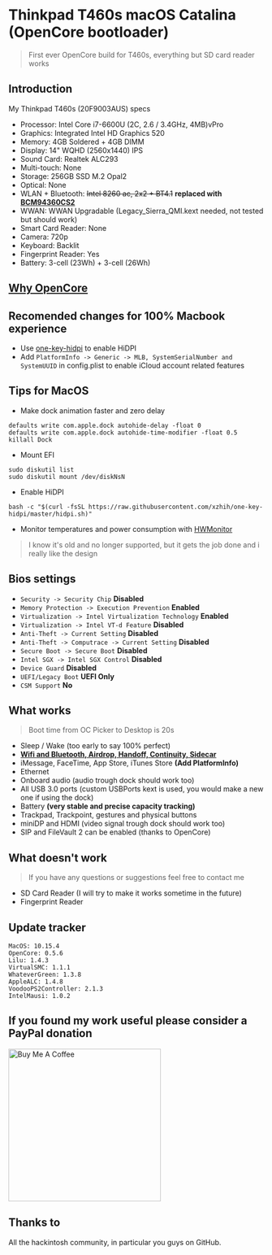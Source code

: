 # Thinkpad T460s macOS Catalina (OpenCore bootloader)

> First ever OpenCore build for T460s, everything but SD card reader works 

## Introduction

My Thinkpad T460s (20F9003AUS) specs

- Processor: Intel Core i7-6600U (2C, 2.6 / 3.4GHz, 4MB)vPro
- Graphics: Integrated Intel HD Graphics 520
- Memory: 4GB Soldered + 4GB DIMM
- Display: 14" WQHD (2560x1440) IPS
- Sound Card: Realtek ALC293
- Multi-touch: None
- Storage: 256GB SSD M.2 Opal2
- Optical: None
- WLAN + Bluetooth: ~~Intel 8260 ac, 2x2 + BT4.1~~ **replaced with [BCM94360CS2](/BCM94360CS2_WLAN_card.md)**
- WWAN: WWAN Upgradable (Legacy_Sierra_QMI.kext needed, not tested but should work)
- Smart Card Reader: None
- Camera: 720p
- Keyboard: Backlit
- Fingerprint Reader: Yes
- Battery: 3-cell (23Wh) + 3-cell (26Wh)

## [Why OpenCore](https://khronokernel.github.io/Opencore-Vanilla-Desktop-Guide/#advantages-of-opencore)

## Recomended changes for 100% Macbook experience

- Use [one-key-hidpi](https://github.com/xzhih/one-key-hidpi) to enable HiDPI
- Add `PlatformInfo -> Generic -> MLB, SystemSerialNumber and SystemUUID` in config.plist to enable iCloud account related features

## Tips for MacOS

- Make dock animation faster and zero delay
```
defaults write com.apple.dock autohide-delay -float 0
defaults write com.apple.dock autohide-time-modifier -float 0.5
killall Dock
```
- Mount EFI
```
sudo diskutil list
sudo diskutil mount /dev/diskNsN
```
- Enable HiDPI
```
bash -c "$(curl -fsSL https://raw.githubusercontent.com/xzhih/one-key-hidpi/master/hidpi.sh)"
```
- Monitor temperatures and power consumption with [HWMonitor](https://github.com/kzlekk/HWSensors/releases)
> I know it's old and no longer supported, but it gets the job done and i really like the design

## Bios settings

- `Security -> Security Chip` **Disabled**
- `Memory Protection -> Execution Prevention` **Enabled**
- `Virtualization -> Intel Virtualization Technology` **Enabled**
- `Virtualization -> Intel VT-d Feature` **Disabled**
- `Anti-Theft -> Current Setting` **Disabled**
- `Anti-Theft -> Computrace -> Current Setting` **Disabled**
- `Secure Boot -> Secure Boot` **Disabled**
- `Intel SGX -> Intel SGX Control` **Disabled**
- `Device Guard` **Disabled**
- `UEFI/Legacy Boot` **UEFI Only**
- `CSM Support` **No**

## What works

>Boot time from OC Picker to Desktop is 20s
- Sleep / Wake (too early to say 100% perfect)
- **[Wifi and Bluetooth, Airdrop, Handoff, Continuity, Sidecar](/BCM94360CS2_WLAN_card.md)**
- iMessage, FaceTime, App Store, iTunes Store **(Add PlatformInfo)**
- Ethernet
- Onboard audio (audio trough dock should work too)
- All USB 3.0 ports (custom USBPorts kext is used, you would make a new one if using the dock)
- Battery **(very stable and precise capacity tracking)**
- Trackpad, Trackpoint, gestures and physical buttons
- miniDP and HDMI (video signal trough dock should work too)
- SIP and FileVault 2 can be enabled (thanks to OpenCore)

## What doesn't work

> If you have any questions or suggestions feel free to contact me
- SD Card Reader (I will try to make it works sometime in the future)
- Fingerprint Reader

## Update tracker

```
MacOS: 10.15.4
OpenCore: 0.5.6
Lilu: 1.4.3
VirtualSMC: 1.1.1
WhateverGreen: 1.3.8
AppleALC: 1.4.8
VoodooPS2Controller: 2.1.3
IntelMausi: 1.0.2
```
## If you found my work useful please consider a PayPal donation

<a href="https://www.paypal.com/cgi-bin/webscr?cmd=_s-xclick&hosted_button_id=Y5BE5HYACDERG&source=url" target="_blank"><img src="https://raw.githubusercontent.com/Gruppio/Sonoff-Homekit/images/images/buymeacoffee.png" alt="Buy Me A Coffee" width="300" ></a>


## Thanks to

All the hackintosh community, in particular you guys on GitHub.
